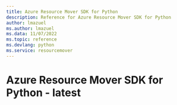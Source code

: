 ```yaml
---
title: Azure Resource Mover SDK for Python
description: Reference for Azure Resource Mover SDK for Python
author: lmazuel
ms.author: lmazuel
ms.data: 11/07/2022
ms.topic: reference
ms.devlang: python
ms.service: resourcemover
---
```

# Azure Resource Mover SDK for Python - latest

